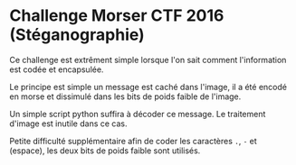 # Challenge Morser CTF 2016 (Stéganographie)

Ce challenge est extrêment simple lorsque l'on sait comment l'information est codée et encapsulée.

Le principe est simple un message est caché dans l'image, il a été encodé en morse et dissimulé dans les bits de poids faible de l'image.

Un simple script python suffira à décoder ce message. Le traitement d'image est inutile dans ce cas.

Petite difficulté supplémentaire afin de coder les caractères `.`, `-` et ` ` (espace), les deux bits de poids faible sont utilisés.  
